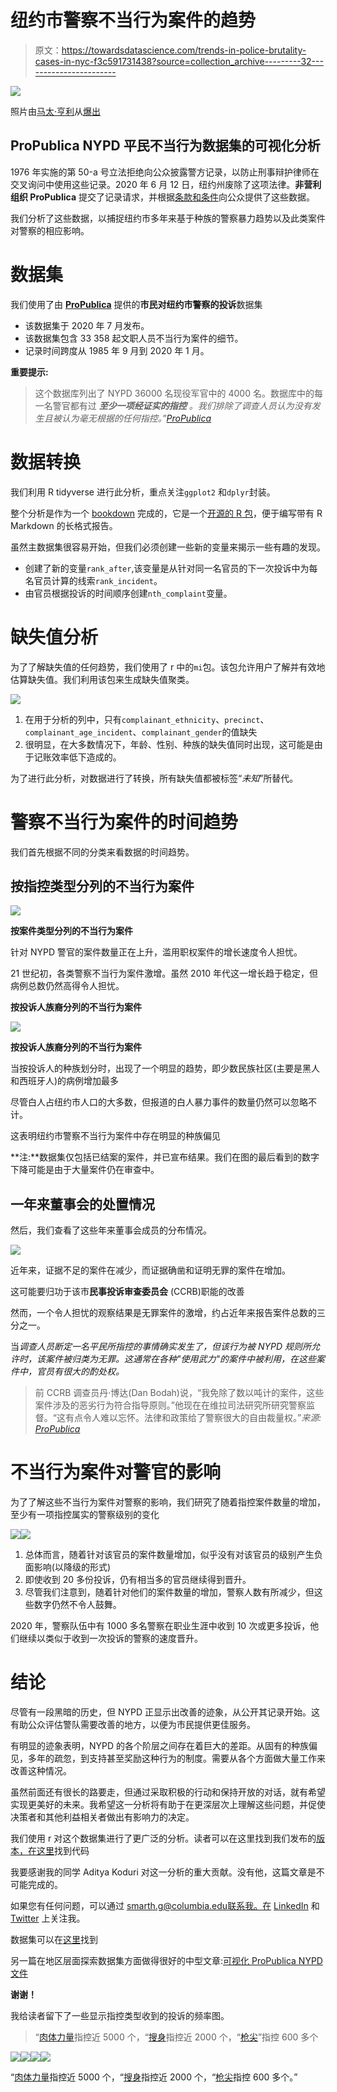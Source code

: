# 纽约市警察不当行为案件的趋势

> 原文：<https://towardsdatascience.com/trends-in-police-brutality-cases-in-nyc-f3c591731438?source=collection_archive---------32----------------------->

![](img/1b9d5fa028e6d75156dea47b23f82a44.png)

照片由[马太·亨利](https://burst.shopify.com/@matthew_henry?utm_campaign=photo_credit&utm_content=Browse+Free+HD+Images+of+Person+Holds+Sign+Over+Head+In+Protest&utm_medium=referral&utm_source=credit)从[爆出](https://burst.shopify.com/city?utm_campaign=photo_credit&utm_content=Browse+Free+HD+Images+of+Person+Holds+Sign+Over+Head+In+Protest&utm_medium=referral&utm_source=credit)

## ProPublica NYPD 平民不当行为数据集的可视化分析

1976 年实施的第 50-a 号立法拒绝向公众披露警方记录，以防止刑事辩护律师在交叉询问中使用这些记录。2020 年 6 月 12 日，纽约州废除了这项法律。**非营利组织 ProPublica** 提交了记录请求，并根据[条款和条件](https://www.propublica.org/article/nypd-civilian-complaint-review-board-editors-note)向公众提供了这些数据。

我们分析了这些数据，以捕捉纽约市多年来基于种族的警察暴力趋势以及此类案件对警察的相应影响。

# 数据集

我们使用了由 [**ProPublica**](https://www.propublica.org/datastore/dataset/civilian-complaints-against-new-york-city-police-officers) 提供的**市民对纽约市警察的投诉**数据集

*   该数据集于 2020 年 7 月发布。
*   该数据集包含 33 358 起文职人员不当行为案件的细节。
*   记录时间跨度从 1985 年 9 月到 2020 年 1 月。

**重要提示:**

> 这个数据库列出了 NYPD 36000 名现役军官中的 4000 名。数据库中的每一名警官都有过 ***至少一项经证实的指控*** *。我们排除了调查人员认为没有发生且被认为毫无根据的任何指控。”*[*ProPublica*](https://projects.propublica.org/nypd-ccrb/)

# 数据转换

我们利用 R tidyverse 进行此分析，重点关注`ggplot2` 和`dplyr`封装。

整个分析是作为一个 [bookdown](https://bookdown.org/) 完成的，它是一个[开源的 R 包](https://github.com/rstudio/bookdown)，便于编写带有 R Markdown 的长格式报告。

虽然主数据集很容易开始，但我们必须创建一些新的变量来揭示一些有趣的发现。

*   创建了新的变量`rank_after`,该变量是从针对同一名官员的下一次投诉中为每名官员计算的线索`rank_incident`。
*   由官员根据投诉的时间顺序创建`nth_complaint`变量。

# 缺失值分析

为了了解缺失值的任何趋势，我们使用了 r 中的`mi`包。该包允许用户了解并有效地估算缺失值。我们利用该包来生成缺失值聚类。

![](img/6aef4c011fafa58c36048db00ce4738f.png)

1.  在用于分析的列中，只有`complainant_ethnicity`、`precinct`、`complainant_age_incident`、`complainant_gender`的值缺失
2.  很明显，在大多数情况下，年龄、性别、种族的缺失值同时出现，这可能是由于记账效率低下造成的。

为了进行此分析，对数据进行了转换，所有缺失值都被标签“*未知*”所替代。

# 警察不当行为案件的时间趋势

我们首先根据不同的分类来看数据的时间趋势。

## **按指控类型分列的不当行为案件**

![](img/5ea2fb4929b0af7e8c538de29481d190.png)

**按案件类型分列的不当行为案件**

针对 NYPD 警官的案件数量正在上升，滥用职权案件的增长速度令人担忧。

21 世纪初，各类警察不当行为案件激增。虽然 2010 年代这一增长趋于稳定，但病例总数仍然高得令人担忧。

**按投诉人族裔分列的不当行为案件**

![](img/5f635c8fcf954c55257c0fee5e87999a.png)

**按投诉人族裔分列的不当行为案件**

当按投诉人的种族划分时，出现了一个明显的趋势，即少数民族社区(主要是黑人和西班牙人)的病例增加最多

尽管白人占纽约市人口的大多数，但报道的白人暴力事件的数量仍然可以忽略不计。

这表明纽约市警察不当行为案件中存在明显的种族偏见

**注:**数据集仅包括已结案的案件，并已宣布结果。我们在图的最后看到的数字下降可能是由于大量案件仍在审查中。

## 一年来董事会的处置情况

然后，我们查看了这些年来董事会成员的分布情况。

![](img/ee8ac938c92e3881277a3bfb949843f3.png)

近年来，证据不足的案件在减少，而证据确凿和证明无罪的案件在增加。

这可能要归功于该市**民事投诉审查委员会** (CCRB)职能的改善

然而，一个令人担忧的观察结果是无罪案件的激增，约占近年来报告案件总数的三分之一。

当*调查人员断定一名平民所指控的事情确实发生了，但该行为被 NYPD 规则所允许时，该案件被归类为无罪。这通常在各种"使用武力"的案件中被利用，在这些案件中，官员有很大的酌处权。*

> 前 CCRB 调查员丹·博达(Dan Bodah)说，“我免除了数以吨计的案件，这些案件涉及的恶劣行为符合指导原则。”他现在在维拉司法研究所研究警察监督。“这有点令人难以忘怀。法律和政策给了警察很大的自由裁量权。”*来源:* [*ProPublica*](https://www.propublica.org/article/nypd-civilian-complaint-review-board-editors-note)

# 不当行为案件对警官的影响

为了了解这些不当行为案件对警察的影响，我们研究了随着指控案件数量的增加，至少有一项指控属实的警察级别的变化

![](img/a6454ae470a7dd1c135d5aec7f8dc1d2.png)![](img/888f7b11e6d5a31baddb47c7211120e8.png)

1.  总体而言，随着针对该官员的案件数量增加，似乎没有对该官员的级别产生负面影响(以降级的形式)
2.  即使收到 20 多份投诉，仍有相当多的官员继续得到晋升。
3.  尽管我们注意到，随着针对他们的案件数量的增加，警察人数有所减少，但这些数字仍然不令人鼓舞。

2020 年，警察队伍中有 1000 多名警察在职业生涯中收到 10 次或更多投诉，他们继续以类似于收到一次投诉的警察的速度晋升。

# **结论**

尽管有一段黑暗的历史，但 NYPD 正显示出改善的迹象，从公开其记录开始。这有助公众评估警队需要改善的地方，以便为市民提供更佳服务。

有明显的迹象表明，NYPD 的各个阶层之间存在着巨大的差距。从固有的种族偏见，多年的疏忽，到支持甚至奖励这种行为的制度。需要从各个方面做大量工作来改善这种情况。

虽然前面还有很长的路要走，但通过采取积极的行动和保持开放的对话，就有希望实现更美好的未来。我希望这一分析将有助于在更深层次上理解这些问题，并促使决策者和其他利益相关者做出有影响力的决定。

我们使用 r 对这个数据集进行了更广泛的分析。读者可以在这里找到我们发布的[版本，在这里](https://smarthxg.github.io/police-brutality-nyc)找到代码

我要感谢我的同学 Aditya Koduri 对这一分析的重大贡献。没有他，这篇文章是不可能完成的。

如果您有任何问题，可以通过 smarth.g@columbia.edu[联系我。在](http://smarth.g@columbia.edu) [LinkedIn](https://www.linkedin.com/in/smarth-gupta/) 和 [Twitter](https://twitter.com/smurphyxg) 上关注我。

数据集可以在[这里](https://www.propublica.org/datastore/dataset/civilian-complaints-against-new-york-city-police-officers)找到

另一篇在地区层面探索数据集方面做得很好的中型文章:[可视化 ProPublica NYPD 文件](https://medium.com/@_blahblahblah/visualizing-the-propublica-nypd-files-41c0ccc8a156)

**谢谢！**

我给读者留下了一些显示指控类型收到的投诉的频率图。

> “[肉体力量](https://projects.propublica.org/nypd-ccrb/allegations/force-physical-force)指控近 5000 个，“[搜身](https://projects.propublica.org/nypd-ccrb/allegations/abuse-of-authority-frisk)指控近 2000 个，“[枪尖](https://projects.propublica.org/nypd-ccrb/allegations/force-gun-pointed)”指控 600 多个

![](img/7c94d26c94781de012af3fa92cabfe9a.png)![](img/f65a71f465aa263a4e612914d525a34d.png)![](img/30baee9c32d186008a75f2228b2527f6.png)![](img/ff19faab5b1bd63a1a07cce3752f1e9b.png)

“[肉体力量](https://projects.propublica.org/nypd-ccrb/allegations/force-physical-force)指控近 5000 个，“[搜身](https://projects.propublica.org/nypd-ccrb/allegations/abuse-of-authority-frisk)指控近 2000 个，“[枪尖](https://projects.propublica.org/nypd-ccrb/allegations/force-gun-pointed)指控 600 多个。”